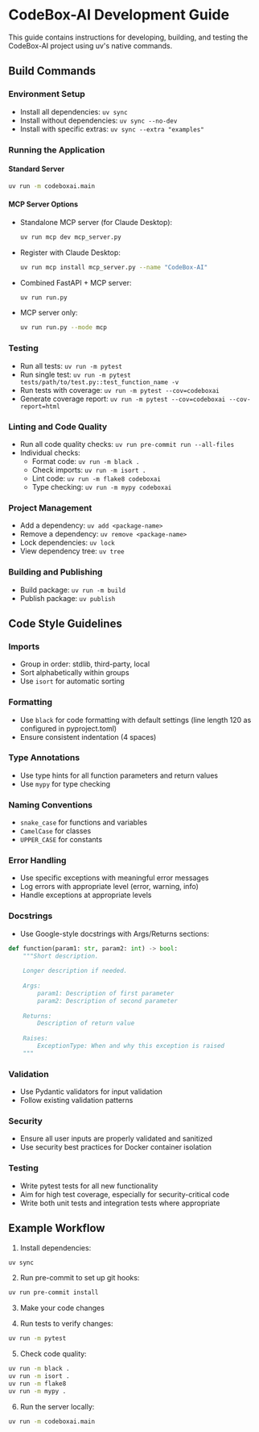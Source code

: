 # CodeBox-AI Development Guide

This guide contains instructions for developing, building, and testing the CodeBox-AI project using uv's native commands.

## Build Commands

### Environment Setup
- Install all dependencies: `uv sync`
- Install without dependencies: `uv sync --no-dev`
- Install with specific extras: `uv sync --extra "examples"`

### Running the Application

#### Standard Server
```bash
uv run -m codeboxai.main
```

#### MCP Server Options
- Standalone MCP server (for Claude Desktop):
  ```bash
  uv run mcp dev mcp_server.py
  ```

- Register with Claude Desktop:
  ```bash
  uv run mcp install mcp_server.py --name "CodeBox-AI"
  ```

- Combined FastAPI + MCP server:
  ```bash
  uv run run.py
  ```

- MCP server only:
  ```bash
  uv run run.py --mode mcp
  ```

### Testing
- Run all tests: `uv run -m pytest`
- Run single test: `uv run -m pytest tests/path/to/test.py::test_function_name -v`
- Run tests with coverage: `uv run -m pytest --cov=codeboxai`
- Generate coverage report: `uv run -m pytest --cov=codeboxai --cov-report=html`

### Linting and Code Quality
- Run all code quality checks: `uv run pre-commit run --all-files`
- Individual checks:
  - Format code: `uv run -m black .`
  - Check imports: `uv run -m isort .`
  - Lint code: `uv run -m flake8 codeboxai`
  - Type checking: `uv run -m mypy codeboxai`

### Project Management
- Add a dependency: `uv add <package-name>`
- Remove a dependency: `uv remove <package-name>`
- Lock dependencies: `uv lock`
- View dependency tree: `uv tree`

### Building and Publishing
- Build package: `uv run -m build`
- Publish package: `uv publish`

## Code Style Guidelines

### Imports
- Group in order: stdlib, third-party, local
- Sort alphabetically within groups
- Use `isort` for automatic sorting

### Formatting
- Use `black` for code formatting with default settings (line length 120 as configured in pyproject.toml)
- Ensure consistent indentation (4 spaces)

### Type Annotations
- Use type hints for all function parameters and return values
- Use `mypy` for type checking

### Naming Conventions
- `snake_case` for functions and variables
- `CamelCase` for classes
- `UPPER_CASE` for constants

### Error Handling
- Use specific exceptions with meaningful error messages
- Log errors with appropriate level (error, warning, info)
- Handle exceptions at appropriate levels

### Docstrings
- Use Google-style docstrings with Args/Returns sections:
```python
def function(param1: str, param2: int) -> bool:
    """Short description.
    
    Longer description if needed.
    
    Args:
        param1: Description of first parameter
        param2: Description of second parameter
        
    Returns:
        Description of return value
        
    Raises:
        ExceptionType: When and why this exception is raised
    """
```

### Validation
- Use Pydantic validators for input validation
- Follow existing validation patterns

### Security
- Ensure all user inputs are properly validated and sanitized
- Use security best practices for Docker container isolation

### Testing
- Write pytest tests for all new functionality
- Aim for high test coverage, especially for security-critical code
- Write both unit tests and integration tests where appropriate

## Example Workflow

1. Install dependencies:
```bash
uv sync
```

2. Run pre-commit to set up git hooks:
```bash
uv run pre-commit install
```

3. Make your code changes

4. Run tests to verify changes:
```bash
uv run -m pytest
```

5. Check code quality:
```bash
uv run -m black .
uv run -m isort .
uv run -m flake8
uv run -m mypy .
```

6. Run the server locally:
```bash
uv run -m codeboxai.main
```
